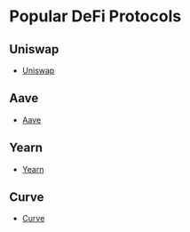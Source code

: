 # Popular DeFi Protocols

## Uniswap

- [Uniswap](./uniswap.md)

## Aave

- [Aave](./aave.md)

## Yearn

- [Yearn](./yearn.finance.md)

## Curve

- [Curve](./curve.md)
